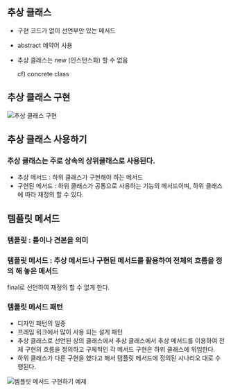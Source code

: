 ## 추상 클래스
- 구현 코드가 없이 선언부만 있는 메서드
- abstract 예약어 사용
- 추상 클래스는 new (인스턴스화) 할 수 없음

   cf) concrete class

## 추상 클래스 구현
![추상 클래스 구현](https://user-images.githubusercontent.com/65329769/91934009-28110b80-ed25-11ea-9fc2-8b577af4d8e0.jpg)


## 추상 클래스 사용하기
 ### 추상 클래스는 주로 상속의 상위클래스로 사용된다.
 - 추상 메서드 : 하위 클래스가 구현해야 하는 메서드
 - 구현된 메서드 : 하위 클래스가 공통으로 사용하는 기능의 메서드이며, 
 하위 클래스에 따라 재정의 할 수 있다.

## 템플릿 메서드
 ### 템플릿 : 틀이나 견본을 의미
 ### 템플릿 메서드 : 추상 메서드나 구현된 메서드를 활용하여 전체의 흐름을 정의 해 놓은 메서드
 final로 선언하여 재정의 할 수 없게 한다.
 
 ### 템플릿 메서드 패턴
 - 디자인 패턴의 일종
 - 프레임 워크에서 많이 사용 되는 설게 패턴
 - 추상 클래스로 선언된 상의 클래스에서 추상 클래스에서 추상 메서드를 이용하여 전체 구현의 흐름을 정의하고 구체적인 각 메서드 구현은 하위 클래스에 위임한다.
 - 하위 클래스가 다른 구현을 했다고 해서 템플릿 메서드에 정의된 시나리오 대로 수행된다.
 
 ![템플릿 메서드 구현하기 예제](https://user-images.githubusercontent.com/65329769/91938491-0f0d5800-ed2f-11ea-96c0-f4e734f58ecc.jpg)
